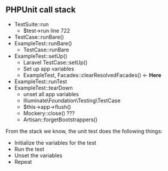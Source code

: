PHPUnit call stack
---
- TestSuite::run
    - $test->run line 722
- TestCase::runBare()
- ExampleTest::runBare()
    + TestCase::runBare
- ExampleTest::setUp()
    + Laravel TestCase::setUp()
    + Set up app variables
    - ExampleTest, Facades::clearResolvedFacades() <- **Here**
- ExampleTest::runTest
- ExampleTest::tearDown
    + unset all app variables
    + Illuminate\Foundation\Testing\TestCase
    - $this->app->flush()
    - Mockery::close() ???
    - Artisan::forgetBootstrappers()

From the stack we know, the unit test does the following things:
- Initialize the variables for the test
- Run the test
- Unset the variables
- Repeat